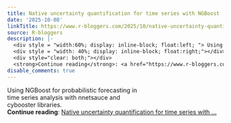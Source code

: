 ```yaml
---
title: Native uncertainty quantification for time series with NGBoost
date: '2025-10-08'
linkTitle: https://www.r-bloggers.com/2025/10/native-uncertainty-quantification-for-time-series-with-ngboost/
source: R-bloggers
description: |-
  <div style = "width:60%; display: inline-block; float:left; "> Using NGBoost for probabilistic forecasting in time series analysis with nnetsauce and cybooster libraries.</div>
  <div style = "width: 40%; display: inline-block; float:right;"></div>
  <div style="clear: both;"></div>
  <strong>Continue reading</strong>: <a href="https://www.r-bloggers.com/2025/10/native-uncertainty-quantification-for-time-series-with-ngboost/">Native uncertainty quantification for time series with ...
disable_comments: true
---
```

<div style = "width:60%; display: inline-block; float:left; "> Using NGBoost for probabilistic forecasting in time series analysis with nnetsauce and cybooster libraries.</div>
<div style = "width: 40%; display: inline-block; float:right;"></div>
<div style="clear: both;"></div>
<strong>Continue reading</strong>: <a href="https://www.r-bloggers.com/2025/10/native-uncertainty-quantification-for-time-series-with-ngboost/">Native uncertainty quantification for time series with ...